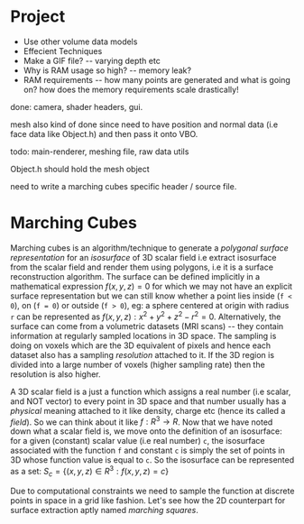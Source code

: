 Project
=======

- Use other volume data models
- Effecient Techniques
- Make a GIF file? -- varying depth etc
- Why is RAM usage so high? -- memory leak?
- RAM requirements -- how many points are generated and what is going on? how does the
  memory requirements scale drastically!

done: camera, shader headers, gui.

mesh also kind of done since need to have position and normal data (i.e face data like Object.h) 
and then pass it onto VBO.

todo: main-renderer, meshing file, raw data utils 

Object.h should hold the mesh object

need to write a marching cubes specific header / source file.


Marching Cubes
==============

Marching cubes is an algorithm/technique to generate a *polygonal surface representation*
for an *isosurface* of 3D scalar field i.e extract isosurface from the scalar field and
render them using polygons, i.e it is a surface reconstruction algorithm. The surface can
be defined implicitly in a mathematical expression $f(x,y,z) = 0$ for which we may not 
have an explicit surface representation but we can still know whether a point lies
inside (`f < 0`), on (`f = 0`) or outside (`f > 0`), eg: a sphere centered at origin 
with radius `r` can be represented as $f(x,y,z): x^2 + y^2 + z^2 - r^2 = 0$.
Alternatively, the surface
can come from a volumetric datasets (MRI scans) -- they contain information at regularly sampled
locations in 3D space. The sampling is doing on voxels which are the 3D equivalent of pixels
and hence each dataset also has a sampling *resolution* attached to it. If the 3D region
is divided into a large number of voxels (higher sampling rate) then the resolution is also
higher.

A 3D scalar field is a just a function which assigns a real number (i.e scalar, and NOT vector)
to every point in 3D space and that number usually has a *physical* meaning attached to it
like density, charge etc (hence its called a *field*). So we can think about it like
$f: R^3 \to R$. Now that we have noted down what a scalar field is, we move onto the
definition of an isosurface: for a given (constant) scalar value (i.e real number) `c`, the isosurface
associated with the function `f` and constant `c` is simply the set of points in 3D whose
function value is equal to `c`. So the isosurface can be represented as a set: 
$S_c = \{ (x,y,z) \in R^3 : f(x,y,z) = c \}$ 

Due to computational constraints we need to sample the function at discrete points in
space in a grid like fashion. Let's see how the 2D counterpart for surface extraction aptly
named *marching squares*.















